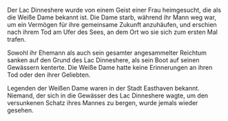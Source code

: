 Der Lac Dinneshere wurde von einem Geist einer Frau heimgesucht, die als die Weiße Dame bekannt ist. Die Dame starb, während ihr Mann weg war, um ein Vermögen für ihre gemeinsame Zukunft anzuhäufen, und erschien nach ihrem Tod am Ufer des Sees, an dem Ort wo sie sich zum ersten Mal trafen.

Sowohl ihr Ehemann als auch sein gesamter angesammelter Reichtum sanken auf den Grund des Lac Dinneshere, als sein Boot auf seinen Gewässern kenterte. Die Weiße Dame hatte keine Erinnerungen an ihren Tod oder den ihrer Geliebten.

Legenden der Weißen Dame waren in der Stadt Easthaven bekannt. Niemand, der sich in die Gewässer des Lac Dinneshere wagte, um den versunkenen Schatz ihres Mannes zu bergen, wurde jemals wieder gesehen.